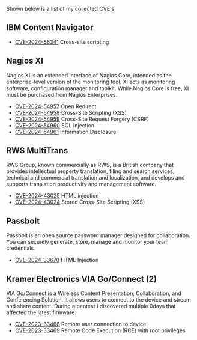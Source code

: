 Shown below is a list of my collected CVE's

## IBM Content Navigator
- [CVE-2024-56341](https://www.ibm.com/support/pages/node/7229839) Cross-site scripting

## Nagios XI
Nagios XI is an extended interface of Nagios Core, intended as the enterprise-level version of the monitoring tool. XI acts as monitoring software, configuration manager and toolkit. While Nagios Core is free, XI must be purchased from Nagios Enterprises.

- [CVE-2024-54957](https://github.com/Sharpe-nl/CVEs/tree/main/CVE-2024-54957) Open Redirect
- [CVE-2024-54958](https://github.com/Sharpe-nl/CVEs/tree/main/CVE-2024-54958) Cross-Site Scripting (XSS)
- [CVE-2024-54959](https://github.com/Sharpe-nl/CVEs/tree/main/CVE-2024-54959) Cross-Site Request Forgery (CSRF)
- [CVE-2024-54960](https://github.com/Sharpe-nl/CVEs/tree/main/CVE-2024-54960) SQL Injection
- [CVE-2024-54961](https://github.com/Sharpe-nl/CVEs/tree/main/CVE-2024-54961) Information Disclosure

## RWS MultiTrans
RWS Group, known commercially as RWS, is a British company that provides intellectual property translation, filing and search services, technical and commercial translation and localization, and develops and supports translation productivity and management software.

- [CVE-2024-43025](https://github.com/Sharpe-nl/CVEs/tree/main/CVE-2024-43025) HTML injection
- [CVE-2024-43024](https://github.com/Sharpe-nl/CVEs/tree/main/CVE-2024-43024) Stored Cross-Site Scripting (XSS)

## Passbolt
Passbolt is an open source password manager designed for collaboration. You can securely generate, store, manage and monitor your team credentials.

- [CVE-2024-33670](https://github.com/Sharpe-nl/CVEs/tree/main/CVE-2024-33670) HTML Injection

## Kramer Electronics VIA Go/Connect (2)
VIA Go/Connect is a Wireless Content Presentation, Collaboration, and Conferencing Solution. It allows users to connect to the device and stream and share content. During a pentest I discovered multiple 0days that affected the latest firmware:

- [CVE-2023-33468](https://github.com/Sharpe-nl/CVEs/tree/main/CVE-2023-33468) Remote user connection to device
- [CVE-2023-33469](https://github.com/Sharpe-nl/CVEs/tree/main/CVE-2023-33469) Remote Code Execution (RCE) with root privileges
